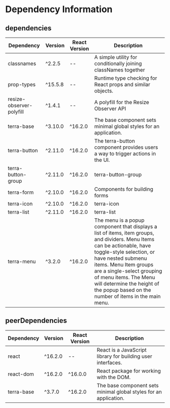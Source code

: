 # Dependency Information

## dependencies
| Dependency | Version | React Version | Description |
|-|-|-|-|
| classnames | ^2.2.5 | -- | A simple utility for conditionally joining classNames together |
| prop-types | ^15.5.8 | -- | Runtime type checking for React props and similar objects. |
| resize-observer-polyfill | ^1.4.1 | -- | A polyfill for the Resize Observer API |
| terra-base | ^3.10.0 | ^16.2.0 | The base component sets minimal global styles for an application. |
| terra-button | ^2.11.0 | ^16.2.0 | The terra-button component provides users a way to trigger actions in the UI. |
| terra-button-group | ^2.11.0 | ^16.2.0 | terra-button-group |
| terra-form | ^2.10.0 | ^16.2.0 | Components for building forms |
| terra-icon | ^2.10.0 | ^16.2.0 | terra-icon |
| terra-list | ^2.11.0 | ^16.2.0 | terra-list |
| terra-menu | ^3.2.0 | ^16.2.0 | The menu is a popup component that displays a list of items, item groups, and dividers. Menu Items can be actionable, have toggle-style selection, or have nested submenu items. Menu Item groups are a single-select grouping of menu items. The Menu will determine the height of the popup based on the number of items in the main menu. |

## peerDependencies
| Dependency | Version | React Version | Description |
|-|-|-|-|
| react | ^16.2.0 | -- | React is a JavaScript library for building user interfaces. |
| react-dom | ^16.2.0 | ^16.0.0 | React package for working with the DOM. |
| terra-base | ^3.7.0 | ^16.2.0 | The base component sets minimal global styles for an application. |
